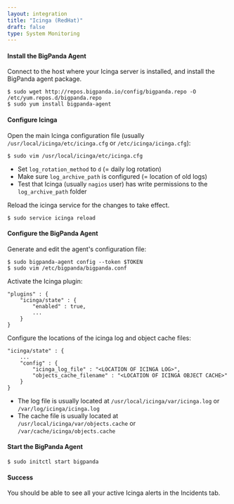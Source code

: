 ```yaml
---
layout: integration 
title: "Icinga (RedHat)"
draft: false
type: System Monitoring
---
```


#### Install the BigPanda Agent
Connect to the host where your Icinga server is installed, and install the BigPanda agent package.

    $ sudo wget http://repos.bigpanda.io/config/bigpanda.repo -O /etc/yum.repos.d/bigpanda.repo
    $ sudo yum install bigpanda-agent

<!-- section-separator -->

#### Configure Icinga
Open the main Icinga configuration file (usually `/usr/local/icinga/etc/icinga.cfg` or `/etc/icinga/icinga.cfg`):

    $ sudo vim /usr/local/icinga/etc/icinga.cfg

* Set `log_rotation_method` to `d` (= daily log rotation)
* Make sure `log_archive_path` is configured (= location of old logs)
* Test that Icinga (usually `nagios` user) has write permissions to the `log_archive_path` folder

Reload the icinga service for the changes to take effect.
	
    $ sudo service icinga reload

<!-- section-separator -->

#### Configure the BigPanda Agent
Generate and edit the agent's configuration file:

    $ sudo bigpanda-agent config --token $TOKEN
    $ sudo vim /etc/bigpanda/bigpanda.conf

Activate the Icinga plugin:

	"plugins" : {
		"icinga/state" : {
			"enabled" : true,
			...
		}
	}

Configure the locations of the icinga log and object cache files:

	"icinga/state" : {
		...
		"config" : {
			"icinga_log_file" : "<LOCATION OF ICINGA LOG>",
			"objects_cache_filename" : "<LOCATION OF ICINGA OBJECT CACHE>"
		}
	}
    
* The log file is usually located at `/usr/local/icinga/var/icinga.log` or `/var/log/icinga/icinga.log`
* The cache file is usually located at `/usr/local/icinga/var/objects.cache` or `/var/cache/icinga/objects.cache`

#### Start the BigPanda Agent

    $ sudo initctl start bigpanda

<!-- section-separator -->

#### Success
You should be able to see all your active Icinga alerts in the Incidents tab.


